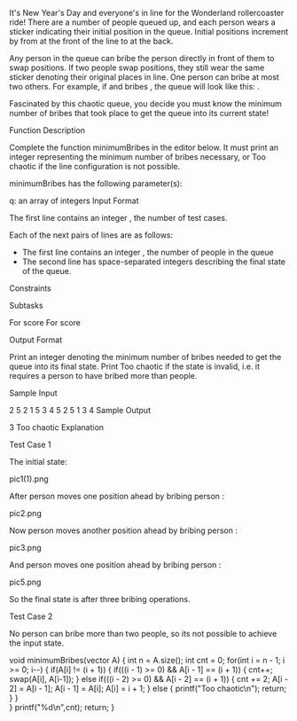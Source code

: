 It's New Year's Day and everyone's in line for the Wonderland rollercoaster ride! There are a number of people queued up, and each person wears a sticker indicating their initial position in the queue. Initial positions increment by  from  at the front of the line to  at the back.

Any person in the queue can bribe the person directly in front of them to swap positions. If two people swap positions, they still wear the same sticker denoting their original places in line. One person can bribe at most two others. For example, if and  bribes , the queue will look like this: .

Fascinated by this chaotic queue, you decide you must know the minimum number of bribes that took place to get the queue into its current state!

Function Description

Complete the function minimumBribes in the editor below. It must print an integer representing the minimum number of bribes necessary, or Too chaotic if the line configuration is not possible.

minimumBribes has the following parameter(s):

q: an array of integers
Input Format

The first line contains an integer , the number of test cases.

Each of the next  pairs of lines are as follows: 
- The first line contains an integer , the number of people in the queue 
- The second line has  space-separated integers describing the final state of the queue.

Constraints

Subtasks

For  score 
For  score 

Output Format

Print an integer denoting the minimum number of bribes needed to get the queue into its final state. Print Too chaotic if the state is invalid, i.e. it requires a person to have bribed more than  people.

Sample Input

2
5
2 1 5 3 4
5
2 5 1 3 4
Sample Output

3
Too chaotic
Explanation

Test Case 1

The initial state:

pic1(1).png

After person  moves one position ahead by bribing person :

pic2.png

Now person  moves another position ahead by bribing person :

pic3.png

And person  moves one position ahead by bribing person :

pic5.png

So the final state is  after three bribing operations.

Test Case 2

No person can bribe more than two people, so its not possible to achieve the input state.


void minimumBribes(vector<int> A) 
{
    int n = A.size();
    int cnt = 0;
    for(int i = n - 1; i >= 0; i--)
    {
        if(A[i] != (i + 1))
        {
            if(((i - 1) >= 0) && A[i - 1] == (i + 1))
            {
                cnt++;
                swap(A[i], A[i-1]);
            }
            else if(((i - 2) >= 0) && A[i - 2] == (i + 1))
            {
                cnt += 2;
                A[i - 2] = A[i - 1];
                A[i - 1] = A[i];
                A[i] = i + 1;
            }
            else
            {
                printf("Too chaotic\n");
                return;
            }
        }      
    }
    printf("%d\n",cnt);
    return;
}
